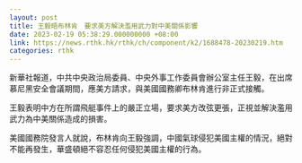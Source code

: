 ```yaml
---
layout: post
title: 王毅晤布林肯　要求美方解決濫用武力對中美關係影響
date: 2023-02-19 05:38:29.000000000 +08:00
link: https://news.rthk.hk/rthk/ch/component/k2/1688478-20230219.htm
categories: rthk
---
```


新華社報道，中共中央政治局委員、中央外事工作委員會辦公室主任王毅，在出席慕尼黑安全會議期間，應美方請求，與美國國務卿布林肯進行非正式接觸。

王毅表明中方在所謂飛艇事件上的嚴正立場，要求美方改弦更張，正視並解決濫用武力為中美關係造成的損害。

美國國務院發言人就說，布林肯向王毅強調，中國氣球侵犯美國主權的情況，絕對不能再發生，華盛頓絕不容忍任何侵犯美國主權的行為。
